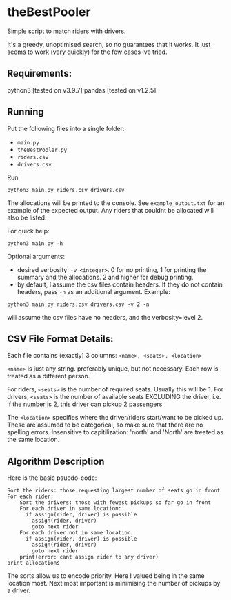 # theBestPooler

Simple script to match riders with drivers. 

It's a greedy, unoptimised search, so no guarantees that it works. 
It just seems to work (very quickly) for the few cases Ive tried. 


## Requirements:

python3 [tested on v3.9.7]
pandas [tested on v1.2.5]

## Running 

Put the following files into a single folder:
- `main.py`
- `theBestPooler.py`
- `riders.csv`
- `drivers.csv`

Run
```
python3 main.py riders.csv drivers.csv
```

The allocations will be printed to the console. See `example_output.txt` for an example of the expected output. Any riders that couldnt be allocated will also be listed.

For quick help:
```
python3 main.py -h
```

Optional arguments:
- desired verbosity: `-v <integer>`. 0 for no printing, 1 for printing the summary and the allocations. 2 and higher for debug printing. 
- by default, I assume the csv files contain headers. If they do not contain headers, pass `-n` as an additional argument.
Example:
```
python3 main.py riders.csv drivers.csv -v 2 -n
```
will assume the csv files have no headers, and the verbosity=level 2.


## CSV File Format Details:

Each file contains (exactly) 3 columns:
`<name>, <seats>, <location>`

`<name>` is just any string. preferably unique, but not necessary. Each row is treated as a different person.

For riders, `<seats>` is the number of required seats. Usually this will be 1.
For drivers, `<seats>` is the number of available seats EXCLUDING the driver, i.e. if the number is 2, this driver can pickup 2 passengers

The `<location>` specifies where the driver/riders start/want to be picked up. 
These are assumed to be categorical, so make sure that there are no spelling errors. Insensitive to capitilization: 'north' and 'North' are treated as the same location.

## Algorithm Description

Here is the basic psuedo-code:
```
Sort the riders: those requesting largest number of seats go in front
For each rider:
    Sort the drivers: those with fewest pickups so far go in front
    For each driver in same location:
      if assign(rider, driver) is possible
        assign(rider, driver)
        goto next rider
    For each driver not in same location:
      if assign(rider, driver) is possible
        assign(rider, driver)
        goto next rider
    print(error: cant assign rider to any driver)
print allocations
```

The sorts allow us to encode priority. Here I valued being in the same location most. Next most important is minimising the number of pickups by a driver.

        
        
